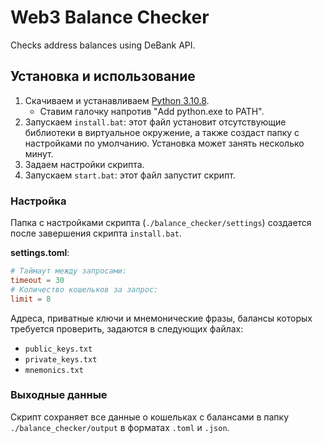 # Web3 Balance Checker
Checks address balances using DeBank API.

## Установка и использование
1. Скачиваем и устанавливаем [Python 3.10.8](https://www.python.org/downloads/release/python-3108/).
   - Ставим галочку напротив "Add python.exe to PATH".
2. Запускаем `install.bat`: этот файл установит отсутствующие библиотеки в виртуальное окружение, а также создаст папку с настройками по умолчанию. Установка может занять несколько минут.
3. Задаем настройки скрипта.
4. Запускаем `start.bat`: этот файл запустит скрипт.

### Настройка
Папка с настройками скрипта (`./balance_checker/settings`) создается после завершения скрипта `install.bat`.

**settings.toml**:

```toml
# Таймаут между запросами:
timeout = 30
# Количество кошельков за запрос:
limit = 8
```

Адреса, приватные ключи и мнемонические фразы, балансы которых требуется проверить, задаются в следующих файлах:
- `public_keys.txt`
- `private_keys.txt`
- `mnemonics.txt`

### Выходные данные
Скрипт сохраняет все данные о кошельках с балансами в папку `./balance_checker/output` в форматах `.toml` и `.json`.